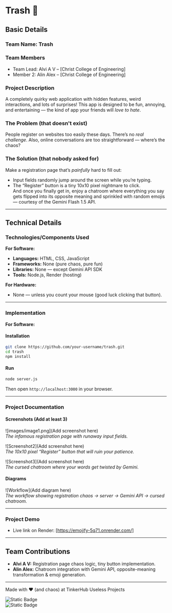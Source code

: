 # Trash 🎯

## Basic Details  
### Team Name: Trash  

### Team Members  
- Team Lead: Alvi A V – [Christ College of Engineering]  
- Member 2: Alin Alex – [Christ College of Engineering]  

### Project Description  
A completely quirky web application with hidden features, weird interactions, and lots of surprises! This app is designed to be fun, annoying, and entertaining — the kind of app your friends will *love to hate*.  

### The Problem (that doesn't exist)  
People register on websites too easily these days. There’s no *real challenge*. Also, online conversations are too straightforward — where’s the chaos?  

### The Solution (that nobody asked for)  
Make a registration page that’s *painfully* hard to fill out:  
- Input fields randomly jump around the screen while you’re typing.  
- The “Register” button is a tiny 10x10 pixel nightmare to click.  
And once you finally get in, enjoy a chatroom where everything you say gets flipped into its opposite meaning and sprinkled with random emojis — courtesy of the Gemini Flash 1.5 API.  

---

## Technical Details  

### Technologies/Components Used  

**For Software:**  
- **Languages:** HTML, CSS, JavaScript  
- **Frameworks:** None (pure chaos, pure fun)  
- **Libraries:** None — except Gemini API SDK  
- **Tools:** Node.js, Render (hosting)  

**For Hardware:**  
- None — unless you count your mouse (good luck clicking that button).  

---

### Implementation  

**For Software:**  

#### Installation  
```bash
git clone https://github.com/your-username/trash.git
cd trash
npm install
```

#### Run  
```bash
node server.js
```
Then open `http://localhost:3000` in your browser.  

---

### Project Documentation  

#### Screenshots (Add at least 3)  
![images/image1.png](Add screenshot here)  
*The infamous registration page with runaway input fields.*  

![Screenshot2](Add screenshot here)  
*The 10x10 pixel “Register” button that will ruin your patience.*  

![Screenshot3](Add screenshot here)  
*The cursed chatroom where your words get twisted by Gemini.*  

#### Diagrams  
![Workflow](Add diagram here)  
*The workflow showing registration chaos → server → Gemini API → cursed chatroom.*  

---

### Project Demo  

  
- Live link on Render: [https://emojify-5q71.onrender.com/]  

---

## Team Contributions  
- **Alvi A V:** Registration page chaos logic, tiny button implementation.  
- **Alin Alex:** Chatroom integration with Gemini API, opposite-meaning transformation & emoji generation.  

---

Made with ❤️ (and chaos) at TinkerHub Useless Projects  

![Static Badge](https://img.shields.io/badge/TinkerHub-24?color=%23000000&link=https%3A%2F%2Fwww.tinkerhub.org%2F)  
![Static Badge](https://img.shields.io/badge/UselessProjects--25-25?link=https%3A%2F%2Fwww.tinkerhub.org%2Fevents%2FQ2Q1TQKX6Q%2FUseless%2520Projects)  
